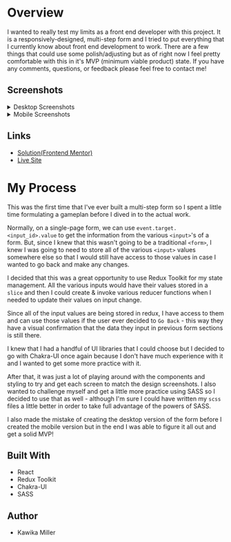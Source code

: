 # Overview

I wanted to really test my limits as a front end developer with this project. It is a responsively-designed, multi-step form and I tried to put everything that I currently know about front end development to work. There are a few things that could use some polish/adjusting but as of right now I feel pretty comfortable with this in it's MVP (minimum viable product) state. If you have any comments, questions, or feedback please feel free to contact me! 

## Screenshots

<details>
  <summary>Desktop Screenshots</summary>
  <img src='./public/readMeScreenshots/Desktop-personal.JPG' name='Personal Info' />
  <img src='./public/readMeScreenshots/Desktop-plan.JPG' name='Select Plan' />
  <img src='./public/readMeScreenshots/Desktop-addons.JPG' name='Add Ons' />
  <img src='./public/readMeScreenshots/Desktop-summary.JPG' name='Summary' />
  <img src='./public/readMeScreenshots/Desktop-thankyou.JPG' name='Thank You' />
</details>

<details>
  <summary>Mobile Screenshots</summary>
  <img src='./public/readMeScreenshots/Mobile-personal.png' name='Personal Info' />
  <img src='./public/readMeScreenshots/Mobile-plan.png' name='Select Plan' />
  <img src='./public/readMeScreenshots/Mobile-addons.png' name='Add Ons' />
  <img src='./public/readMeScreenshots/Mobile-summary.png' name='Summary' />
  <img src='./public/readMeScreenshots/Mobile-thankyou.png' name='Thank You' />
</details>

## Links

- [Solution(Frontend Mentor)]()
- [Live Site](https://kmartwork.github.io/multi-step-form/)

# My Process

This was the first time that I've ever built a multi-step form so I spent a little time formulating a gameplan before I dived in to the actual work.

Normally, on a single-page form, we can use `event.target.<input_id>.value` to get the information from the various `<input>`'s of a form. But, since I knew that this wasn't going to be a traditional `<form>`, I knew I was going to need to store all of the various `<input>` values somewhere else so that I would still have access to those values in case I wanted to go back and make any changes.

I decided that this was a great opportunity to use Redux Toolkit for my state management. All the various inputs would have their values stored in a `slice` and then I could create & invoke various reducer functions when I needed to update their values on input change.

Since all of the input values are being stored in redux, I have access to them and can use those values if the user ever decided to `Go Back` - this way they have a visual confirmation that the data they input in previous form sections is still there.

I knew that I had a handful of UI libraries that I could choose but I decided to go with Chakra-UI once again because I don't have much experience with it and I wanted to get some more practice with it.

After that, it was just a lot of playing around with the components and styling to try and get each screen to match the design screenshots. I also wanted to challenge myself and get a little more practice using SASS so I decided to use that as well - although I'm sure I could have written my `scss` files a little better in order to take full advantage of the powers of SASS.

I also made the mistake of creating the desktop version of the form before I created the mobile version but in the end I was able to figure it all out and get a solid MVP!

## Built With
- React
- Redux Toolkit
- Chakra-UI
- SASS

## Author
- Kawika Miller